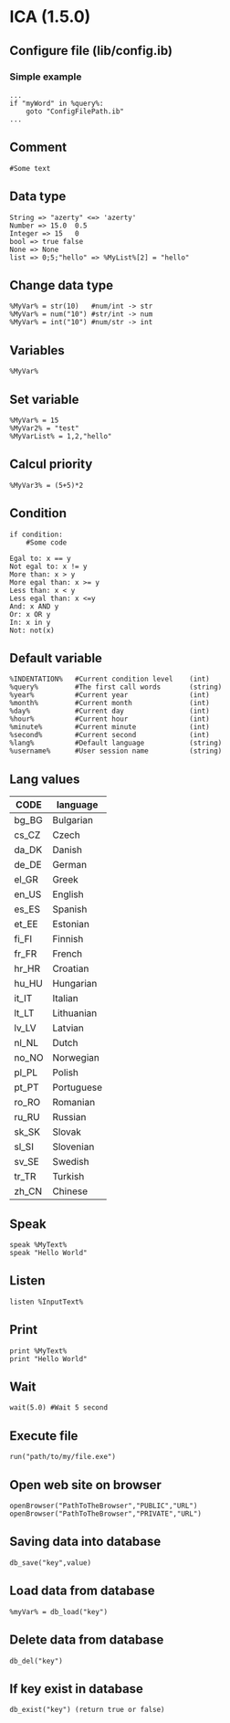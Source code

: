 # ICA (1.5.0)

## Configure file (lib/config.ib)
### Simple example
	...
	if "myWord" in %query%:
		goto "ConfigFilePath.ib"
	...

## Comment
	#Some text

## Data type
	String => "azerty" <=> 'azerty'
	Number => 15.0  0.5
	Integer => 15   0
	bool => true false
	None => None
	list => 0;5;"hello" => %MyList%[2] = "hello"

## Change data type
	%MyVar% = str(10)	#num/int -> str
	%MyVar% = num("10")	#str/int -> num
	%MyVar% = int("10") #num/str -> int

## Variables
	%MyVar%

## Set variable
	%MyVar% = 15
	%MyVar2% = "test"
	%MyVarList% = 1,2,"hello"

## Calcul priority
	%MyVar3% = (5+5)*2

## Condition
	if condition:
		#Some code

	Egal to: x == y
	Not egal to: x != y
	More than: x > y
	More egal than: x >= y
	Less than: x < y
	Less egal than: x <=y
	And: x AND y
	Or: x OR y
	In: x in y
	Not: not(x)

## Default variable
	%INDENTATION%	#Current condition level 	(int)
	%query%			#The first call words 		(string)
	%year%			#Current year				(int)
	%month%			#Current month				(int)
	%day%			#Current day				(int)
	%hour%			#Current hour				(int)
	%minute%		#Current minute				(int)
	%second%		#Current second				(int)
	%lang%			#Default language			(string)
	%username%		#User session name 			(string)

## Lang values
| CODE          | language 	|
|---------------|-----------|
| bg_BG 		| Bulgarian |
| cs_CZ 		| Czech 	|
| da_DK			| Danish 	|
| de_DE 		| German 	|
| el_GR 		| Greek 	|
| en_US 		| English 	|
| es_ES 		| Spanish 	|
| et_EE 		| Estonian 	|
| fi_FI 		| Finnish 	|
| fr_FR 		| French 	|
| hr_HR 		| Croatian 	|
| hu_HU 		| Hungarian |
| it_IT 		| Italian 	|
| lt_LT 		| Lithuanian|
| lv_LV 		| Latvian 	|
| nl_NL 		| Dutch 	|
| no_NO 		| Norwegian |
| pl_PL 		| Polish 	|
| pt_PT 		| Portuguese|
| ro_RO 		| Romanian 	|
| ru_RU 		| Russian 	|
| sk_SK 		| Slovak 	|
| sl_SI 		| Slovenian |
| sv_SE 		| Swedish 	|
| tr_TR 		| Turkish 	|
| zh_CN 		| Chinese 	|

## Speak
	speak %MyText%
	speak "Hello World"

## Listen
	listen %InputText%

## Print
	print %MyText%
	print "Hello World"

## Wait
	wait(5.0) #Wait 5 second

## Execute file
	run("path/to/my/file.exe")

## Open web site on browser
	openBrowser("PathToTheBrowser","PUBLIC","URL")
	openBrowser("PathToTheBrowser","PRIVATE","URL")

## Saving data into database
	db_save("key",value)
## Load data from database
	%myVar% = db_load("key")
## Delete data from database
	db_del("key")
## If key exist in database
	db_exist("key") (return true or false)